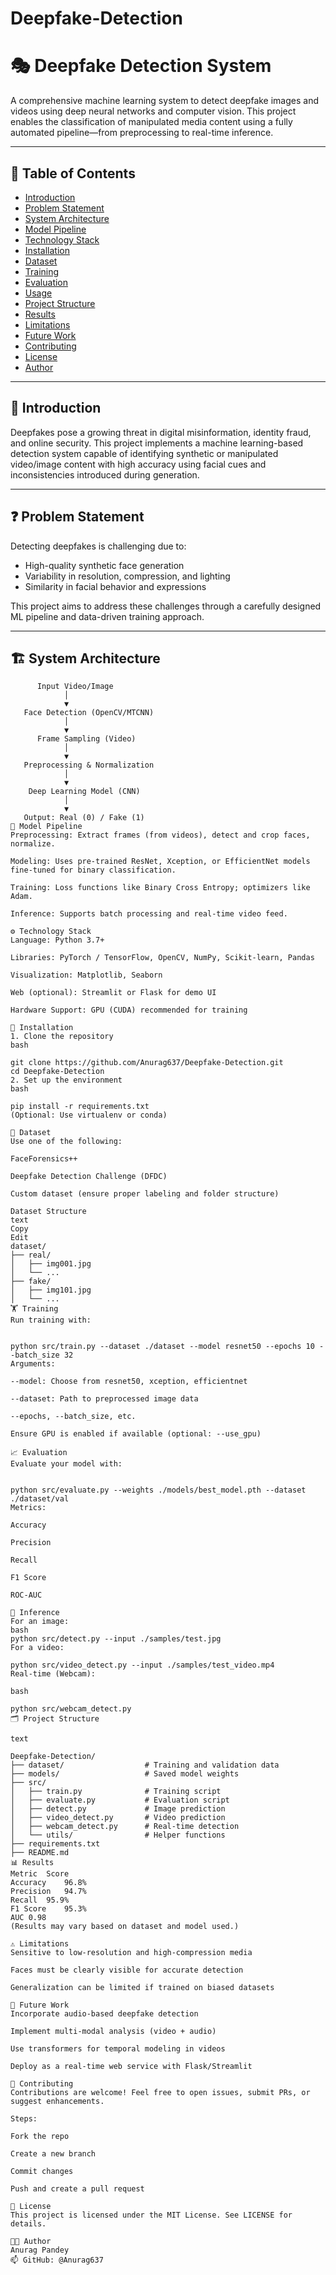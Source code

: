 # Deepfake-Detection
# 🎭 Deepfake Detection System

A comprehensive machine learning system to detect deepfake images and videos using deep neural networks and computer vision. This project enables the classification of manipulated media content using a fully automated pipeline—from preprocessing to real-time inference.

---

## 📌 Table of Contents

- [Introduction](#introduction)
- [Problem Statement](#problem-statement)
- [System Architecture](#system-architecture)
- [Model Pipeline](#model-pipeline)
- [Technology Stack](#technology-stack)
- [Installation](#installation)
- [Dataset](#dataset)
- [Training](#training)
- [Evaluation](#evaluation)
- [Usage](#usage)
- [Project Structure](#project-structure)
- [Results](#results)
- [Limitations](#limitations)
- [Future Work](#future-work)
- [Contributing](#contributing)
- [License](#license)
- [Author](#author)

---

## 🧠 Introduction

Deepfakes pose a growing threat in digital misinformation, identity fraud, and online security. This project implements a machine learning-based detection system capable of identifying synthetic or manipulated video/image content with high accuracy using facial cues and inconsistencies introduced during generation.

---

## ❓ Problem Statement

Detecting deepfakes is challenging due to:
- High-quality synthetic face generation
- Variability in resolution, compression, and lighting
- Similarity in facial behavior and expressions

This project aims to address these challenges through a carefully designed ML pipeline and data-driven training approach.

---

## 🏗️ System Architecture

```text
      Input Video/Image
            │
            ▼
   Face Detection (OpenCV/MTCNN)
            │
            ▼
      Frame Sampling (Video)
            │
            ▼
   Preprocessing & Normalization
            │
            ▼
    Deep Learning Model (CNN)
            │
            ▼
   Output: Real (0) / Fake (1)
🔬 Model Pipeline
Preprocessing: Extract frames (from videos), detect and crop faces, normalize.

Modeling: Uses pre-trained ResNet, Xception, or EfficientNet models fine-tuned for binary classification.

Training: Loss functions like Binary Cross Entropy; optimizers like Adam.

Inference: Supports batch processing and real-time video feed.

⚙️ Technology Stack
Language: Python 3.7+

Libraries: PyTorch / TensorFlow, OpenCV, NumPy, Scikit-learn, Pandas

Visualization: Matplotlib, Seaborn

Web (optional): Streamlit or Flask for demo UI

Hardware Support: GPU (CUDA) recommended for training

🧪 Installation
1. Clone the repository
bash

git clone https://github.com/Anurag637/Deepfake-Detection.git
cd Deepfake-Detection
2. Set up the environment
bash

pip install -r requirements.txt
(Optional: Use virtualenv or conda)

📁 Dataset
Use one of the following:

FaceForensics++

Deepfake Detection Challenge (DFDC)

Custom dataset (ensure proper labeling and folder structure)

Dataset Structure
text
Copy
Edit
dataset/
├── real/
│   ├── img001.jpg
│   └── ...
├── fake/
│   ├── img101.jpg
│   └── ...
🏋️ Training
Run training with:


python src/train.py --dataset ./dataset --model resnet50 --epochs 10 --batch_size 32
Arguments:

--model: Choose from resnet50, xception, efficientnet

--dataset: Path to preprocessed image data

--epochs, --batch_size, etc.

Ensure GPU is enabled if available (optional: --use_gpu)

📈 Evaluation
Evaluate your model with:


python src/evaluate.py --weights ./models/best_model.pth --dataset ./dataset/val
Metrics:

Accuracy

Precision

Recall

F1 Score

ROC-AUC

🧠 Inference
For an image:
bash
python src/detect.py --input ./samples/test.jpg
For a video:

python src/video_detect.py --input ./samples/test_video.mp4
Real-time (Webcam):

bash

python src/webcam_detect.py
🗂️ Project Structure

text

Deepfake-Detection/
├── dataset/                  # Training and validation data
├── models/                   # Saved model weights
├── src/
│   ├── train.py              # Training script
│   ├── evaluate.py           # Evaluation script
│   ├── detect.py             # Image prediction
│   ├── video_detect.py       # Video prediction
│   ├── webcam_detect.py      # Real-time detection
│   └── utils/                # Helper functions
├── requirements.txt
├── README.md
📊 Results
Metric	Score
Accuracy	96.8%
Precision	94.7%
Recall	95.9%
F1 Score	95.3%
AUC	0.98
(Results may vary based on dataset and model used.)

⚠️ Limitations
Sensitive to low-resolution and high-compression media

Faces must be clearly visible for accurate detection

Generalization can be limited if trained on biased datasets

🌱 Future Work
Incorporate audio-based deepfake detection

Implement multi-modal analysis (video + audio)

Use transformers for temporal modeling in videos

Deploy as a real-time web service with Flask/Streamlit

🤝 Contributing
Contributions are welcome! Feel free to open issues, submit PRs, or suggest enhancements.

Steps:

Fork the repo

Create a new branch

Commit changes

Push and create a pull request

📝 License
This project is licensed under the MIT License. See LICENSE for details.

👨‍💻 Author
Anurag Pandey
📫 GitHub: @Anurag637



